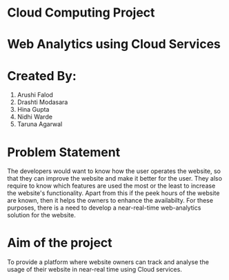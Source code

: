 # Cloud Computing Project
# Web Analytics using Cloud Services

# Created By:
  1. Arushi Falod
  2. Drashti Modasara
  3. Hina Gupta
  4. Nidhi Warde
  5. Taruna Agarwal

# Problem Statement
The developers would want to know how the user operates the website, so that they can improve the website and make it better for the user. They also require to know which features are used the most or the least to increase the website's functionality. Apart from this if the peek hours of the website are known, then it helps the owners to enhance the availabilty. For these purposes, there is a need to develop a near-real-time web-analytics solution for the website.

# Aim of the project
To provide a platform where website owners can track and analyse the usage of their website in near-real time using Cloud services.

